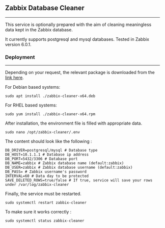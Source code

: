## Zabbix Database Cleaner
----
This service is optionally prepared with the aim of cleaning meaningless data kept in the Zabbix database.

It currently supports postgresql and mysql databases. Tested in Zabbix version 6.0.1.

### Deployment
----
Depending on your request, the relevant package is downloaded from the [link here](https://github.com/limanmys/zabbix-cleaner-go/releases).

For Debian based systems:

```
sudo apt install ./zabbix-cleaner-x64.deb
```

For RHEL based systems:

```
sudo yum install ./zabbix-cleaner-x64.rpm
```

After installation, the environment file is filled with appropriate data.

```
sudo nano /opt/zabbix-cleaner/.env
```

The content should look like the following :

```
DB_DRIVER=postgresql/mysql # Database type
DB_HOST=10.1.1.1 # Database ip address
DB_PORT=5432/3306 # Database port
DB_NAME=zabbix # Zabbix database name (default:zabbix)
DB_USER=zabbix # Zabbix database username (default:zabbix)
DB_PASS= # Zabbix username's password
INTERVAL=60 # Data day to be protected
SAVE_DELETED_ROWS=true/false # If true, service will save your rows under /var/log/zabbix-cleaner
```

Finally, the service must be restarted.

```
sudo systemctl restart zabbix-cleaner
```

To make sure it works correctly :

```
sudo systemctl status zabbix-cleaner
```
